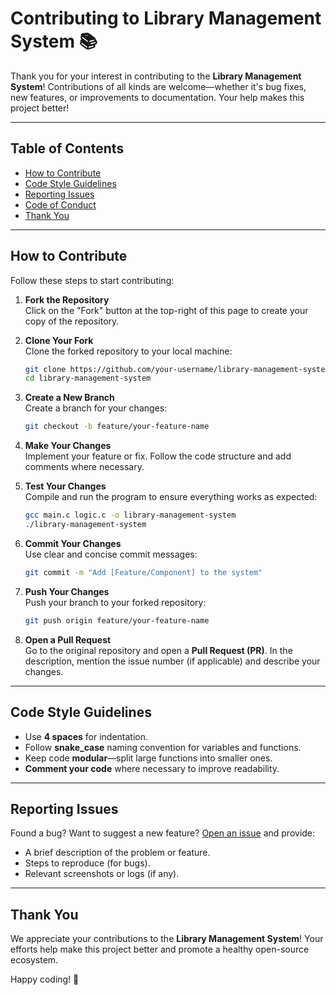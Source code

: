 # Contributing to Library Management System 📚

Thank you for your interest in contributing to the **Library Management System**! Contributions of all kinds are welcome—whether it's bug fixes, new features, or improvements to documentation. Your help makes this project better!

---

## Table of Contents

- [How to Contribute](#how-to-contribute)
- [Code Style Guidelines](#code-style-guidelines)
- [Reporting Issues](#reporting-issues)
- [Code of Conduct](#code-of-conduct)
- [Thank You](#thank-you)

---

## How to Contribute

Follow these steps to start contributing:

1. **Fork the Repository**  
   Click on the "Fork" button at the top-right of this page to create your copy of the repository.

2. **Clone Your Fork**  
   Clone the forked repository to your local machine:
   ```bash
   git clone https://github.com/your-username/library-management-system.git
   cd library-management-system
   ```

3. **Create a New Branch**  
   Create a branch for your changes:
   ```bash
   git checkout -b feature/your-feature-name
   ```

4. **Make Your Changes**  
   Implement your feature or fix. Follow the code structure and add comments where necessary.

5. **Test Your Changes**  
   Compile and run the program to ensure everything works as expected:
   ```bash
   gcc main.c logic.c -o library-management-system
   ./library-management-system
   ```

6. **Commit Your Changes**  
   Use clear and concise commit messages:
   ```bash
   git commit -m "Add [Feature/Component] to the system"
   ```

7. **Push Your Changes**  
   Push your branch to your forked repository:
   ```bash
   git push origin feature/your-feature-name
   ```

8. **Open a Pull Request**  
   Go to the original repository and open a **Pull Request (PR)**. In the description, mention the issue number (if applicable) and describe your changes.

---

## Code Style Guidelines

- Use **4 spaces** for indentation.
- Follow **snake_case** naming convention for variables and functions.
- Keep code **modular**—split large functions into smaller ones.
- **Comment your code** where necessary to improve readability.

---

## Reporting Issues

Found a bug? Want to suggest a new feature? [Open an issue](https://github.com/your-username/library-management-system/issues) and provide:
- A brief description of the problem or feature.
- Steps to reproduce (for bugs).
- Relevant screenshots or logs (if any).

---


## Thank You

We appreciate your contributions to the **Library Management System**! Your efforts help make this project better and promote a healthy open-source ecosystem.

Happy coding! 🎉
```